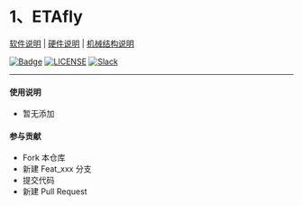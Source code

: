 # 1、ETAfly

[软件说明](./software/README.md) |
[硬件说明](./hardware/README.md) |
[机械结构说明](./graphic_model/README.md)


[![Badge](https://img.shields.io/badge/link-996.icu-%23FF4D5B.svg)](https://996.icu/#/en_US)
[![LICENSE](https://img.shields.io/badge/license-Anti%20996-blue.svg)](https://github.com/996icu/996.ICU/blob/master/LICENSE)
[![Slack](https://img.shields.io/badge/slack-996icu-green.svg)](https://join.slack.com/t/996icu/shared_invite/enQtNTg4MjA3MzA1MzgxLWQyYzM5M2IyZmIyMTVjMzU5NTE5MGI5Y2Y2YjgwMmJiMWMxMWMzNGU3NDJmOTdhNmRlYjJlNjk5ZWZhNWIwZGM)

---



#### 使用说明

- 暂无添加

#### 参与贡献

- Fork 本仓库
- 新建 Feat_xxx 分支
- 提交代码
- 新建 Pull Request





